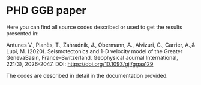 # PHD GGB paper

Here you can find all source codes described or used to get the results presented in:

Antunes V., Planès, T., Zahradník, J., Obermann, A., Alvizuri, C., Carrier, A.,& Lupi, M. (2020). 
Seismotectonics and 1-D velocity model of the Greater GenevaBasin, France–Switzerland. 
Geophysical Journal International, 221(3), 2026-2047. 
DOI: https://doi.org/10.1093/gji/ggaa129

The codes are described in detail in the documentation provided.
